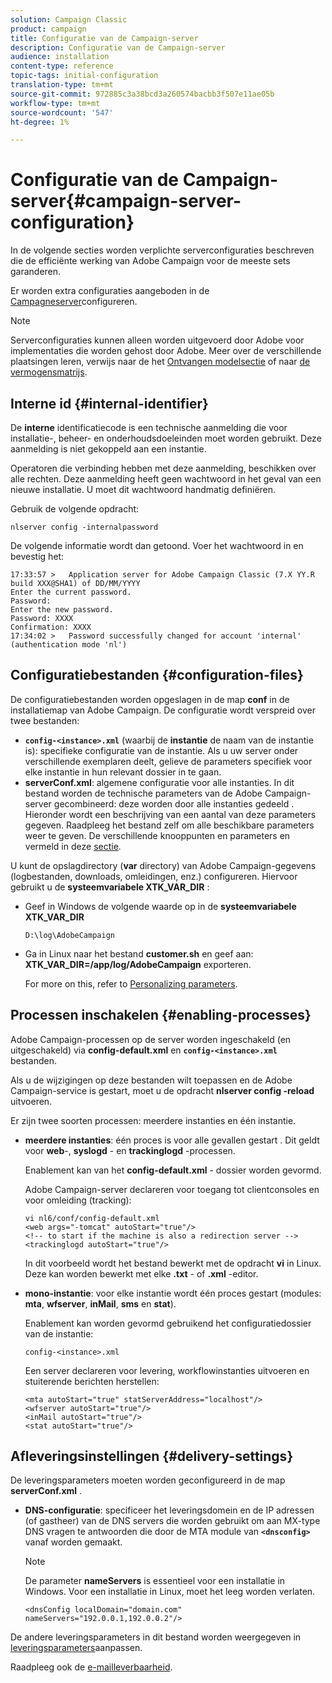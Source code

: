 ```yaml
---
solution: Campaign Classic
product: campaign
title: Configuratie van de Campaign-server
description: Configuratie van de Campaign-server
audience: installation
content-type: reference
topic-tags: initial-configuration
translation-type: tm+mt
source-git-commit: 972885c3a38bcd3a260574bacbb3f507e11ae05b
workflow-type: tm+mt
source-wordcount: '547'
ht-degree: 1%

---
```



# Configuratie van de Campaign-server{#campaign-server-configuration}

In de volgende secties worden verplichte serverconfiguraties beschreven die de efficiënte werking van Adobe Campaign voor de meeste sets garanderen.

Er worden extra configuraties aangeboden in de [Campagneserver](../../installation/using/configuring-campaign-server.md)configureren.

>[!NOTE]
>
>Serverconfiguraties kunnen alleen worden uitgevoerd door Adobe voor implementaties die worden gehost door Adobe. Meer over de verschillende plaatsingen leren, verwijs naar de het [Ontvangen modelsectie](../../installation/using/hosting-models.md) of naar [de vermogensmatrijs](../../installation/using/capability-matrix.md).

## Interne id {#internal-identifier}

De **interne** identificatiecode is een technische aanmelding die voor installatie-, beheer- en onderhoudsdoeleinden moet worden gebruikt. Deze aanmelding is niet gekoppeld aan een instantie.

Operatoren die verbinding hebben met deze aanmelding, beschikken over alle rechten. Deze aanmelding heeft geen wachtwoord in het geval van een nieuwe installatie. U moet dit wachtwoord handmatig definiëren.

Gebruik de volgende opdracht:

```
nlserver config -internalpassword
```

De volgende informatie wordt dan getoond. Voer het wachtwoord in en bevestig het:

```
17:33:57 >   Application server for Adobe Campaign Classic (7.X YY.R build XXX@SHA1) of DD/MM/YYYY
Enter the current password.
Password:
Enter the new password.
Password: XXXX
Confirmation: XXXX
17:34:02 >   Password successfully changed for account 'internal' (authentication mode 'nl')
```

## Configuratiebestanden {#configuration-files}

De configuratiebestanden worden opgeslagen in de map **conf** in de installatiemap van Adobe Campaign. De configuratie wordt verspreid over twee bestanden:

* **`config-<instance>.xml`** (waarbij de **instantie** de naam van de instantie is): specifieke configuratie van de instantie. Als u uw server onder verschillende exemplaren deelt, gelieve de parameters specifiek voor elke instantie in hun relevant dossier in te gaan.
* **serverConf.xml**: algemene configuratie voor alle instanties. In dit bestand worden de technische parameters van de Adobe Campaign-server gecombineerd: deze worden door alle instanties gedeeld . Hieronder wordt een beschrijving van een aantal van deze parameters gegeven. Raadpleeg het bestand zelf om alle beschikbare parameters weer te geven. De verschillende knooppunten en parameters en vermeld in deze [sectie](../../installation/using/the-server-configuration-file.md).

U kunt de opslagdirectory (**var** directory) van Adobe Campaign-gegevens (logbestanden, downloads, omleidingen, enz.) configureren. Hiervoor gebruikt u de **systeemvariabele XTK_VAR_DIR** :

* Geef in Windows de volgende waarde op in de **systeemvariabele XTK_VAR_DIR**

   ```
   D:\log\AdobeCampaign
   ```

* Ga in Linux naar het bestand **customer.sh** en geef aan: **XTK_VAR_DIR=/app/log/AdobeCampaign** exporteren.

   For more on this, refer to [Personalizing parameters](../../installation/using/installing-packages-with-linux.md#personalizing-parameters).

## Processen inschakelen {#enabling-processes}

Adobe Campaign-processen op de server worden ingeschakeld (en uitgeschakeld) via **config-default.xml** en **`config-<instance>.xml`** bestanden.

Als u de wijzigingen op deze bestanden wilt toepassen en de Adobe Campaign-service is gestart, moet u de opdracht **nlserver config -reload** uitvoeren.

Er zijn twee soorten processen: meerdere instanties en één instantie.

* **meerdere instanties**: één proces is voor alle gevallen gestart . Dit geldt voor **web**-, **syslogd** - en **trackinglogd** -processen.

   Enablement kan van het **config-default.xml** - dossier worden gevormd.

   Adobe Campaign-server declareren voor toegang tot clientconsoles en voor omleiding (tracking):

   ```
   vi nl6/conf/config-default.xml
   <web args="-tomcat" autoStart="true"/>  
   <!-- to start if the machine is also a redirection server -->  
   <trackinglogd autoStart="true"/>
   ```

   In dit voorbeeld wordt het bestand bewerkt met de opdracht **vi** in Linux. Deze kan worden bewerkt met elke **.txt** - of **.xml** -editor.

* **mono-instantie**: voor elke instantie wordt één proces gestart (modules: **mta**, **wfserver**, **inMail**, **sms** en **stat**).

   Enablement kan worden gevormd gebruikend het configuratiedossier van de instantie:

   ```
   config-<instance>.xml
   ```

   Een server declareren voor levering, workflowinstanties uitvoeren en stuiterende berichten herstellen:

   ```
   <mta autoStart="true" statServerAddress="localhost"/>
   <wfserver autoStart="true"/>  
   <inMail autoStart="true"/>
   <stat autoStart="true"/>
   ```

## Afleveringsinstellingen {#delivery-settings}

De leveringsparameters moeten worden geconfigureerd in de map **serverConf.xml** .

* **DNS-configuratie**: specificeer het leveringsdomein en de IP adressen (of gastheer) van de DNS servers die worden gebruikt om aan MX-type DNS vragen te antwoorden die door de MTA module van **`<dnsconfig>`** vanaf worden gemaakt.

   >[!NOTE]
   >
   >De parameter **nameServers** is essentieel voor een installatie in Windows. Voor een installatie in Linux, moet het leeg worden verlaten.

   ```
   <dnsConfig localDomain="domain.com" nameServers="192.0.0.1,192.0.0.2"/>
   ```

De andere leveringsparameters in dit bestand worden weergegeven in [leveringsparameters](../../installation/using/configuring-campaign-server.md#personalizing-delivery-parameters)aanpassen.

Raadpleeg ook de [e-mailleverbaarheid](../../installation/using/email-deliverability.md).

